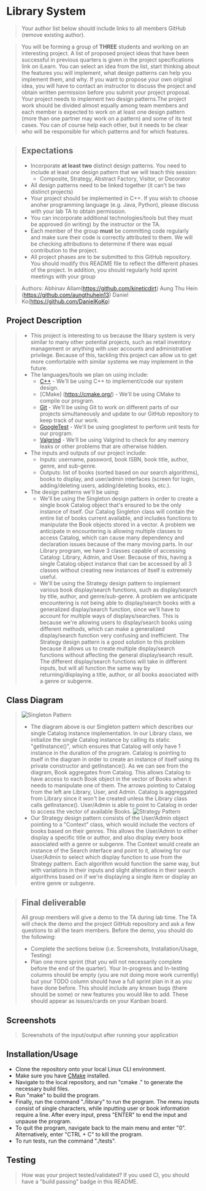 # Library System
 > Your author list below should include links to all members GitHub (remove existing author).
 
 > You will be forming a group of **THREE** students and working on an interesting project. A list of proposed project ideas that have been successful in previous quarters is given in the project specifications link on iLearn. You can select an idea from the list, start thinking about the features you will implement, what design patterns can help you implement them, and why. If you want to propose your own original idea, you will have to contact an instructor to discuss the project and obtain written permission before you submit your project proposal. Your project needs to implement two design patterns.The project work should be divided almost equally among team members and each member is expected to work on at least one design pattern (more than one partner may work on a pattern) and some of its test cases. You can of course help each other, but it needs to be clear who will be responsible for which patterns and for which features.
 
 > ## Expectations
 > * Incorporate **at least two** distinct design patterns. You need to include at least *one* design pattern that we will teach this session:
 >   * Composite, Strategy, Abstract Factory, Visitor, or Decorator
 > * All design patterns need to be linked together (it can't be two distinct projects)
 > * Your project should be implemented in C++. If you wish to choose anoher programming language (e.g. Java, Python), please discuss with your lab TA to obtain permission.
 > * You can incorporate additional technologies/tools but they must be approved (in writing) by the instructor or the TA.
 > * Each member of the group **must** be committing code regularly and make sure their code is correctly attributed to them. We will be checking attributions to determine if there was equal contribution to the project.
> * All project phases are to be submitted to this GitHub repository. You should modify this README file to reflect the different phases of the project. In addition, you should regularly hold sprint meetings with your group

 > Authors: Abhinav Allam(https://github.com/kineticdirt) Aung Thu Hein (https://github.com/aungthuhein13)   Daniel Ko(https://github.com/DanielKoKo)

## Project Description
 > * This project is interesting to us because the libary system is very similar to many other potential projects, such as retail inventory management or anything with user accounts and administrative privilege. Because of this, tackling this project can allow us to get more comfortable with similar systems we may implement in the future.
 > * The languages/tools we plan on using include:
 >   * [C++](https://www.cplusplus.com/) - We'll be using C++ to implement/code our system design.
 >   * [CMake] (https://cmake.org/) - We'll be using CMake to compile our program.
 >   * [Git](https://git-scm.com/) - We'll be using Git to work on different parts of our projects simultaneously and update to our GitHub repository to keep track of our work.
 >   * [GoogleTest](https://github.com/google/googletest) - We'll be using googletest to perform unit tests for our program.
 >   * [Valgrind](https://valgrind.org/) - We'll be using Valgrind to check for any memory leaks or other problems that are otherwise hidden.
 > * The inputs and outputs of our project include:
 >   * Inputs: username, password, book ISBN, book title, author, genre, and sub-genre.
 >   * Outputs: list of books (sorted based on our search algorithms), books to display, and user/admin interfaces (screen for login, adding/deleting users, adding/deleting books, etc.).
 > * The design patterns we'll be using:
 >   * We'll be using the Singleton design pattern in order to create a single book Catalog object that's ensured to be the only instance of itself. Our Catalog Singleton class will contain the entire list of books current available, and includes functions to manipulate the Book objects stored in a vector. A problem we anticipate in encountering is allowing multiple classes to access Catalog, which can cause many dependency and declaration issues because of the many moving parts. In our Library program, we have 3 classes capable of accessing Catalog: Library, Admin, and User. Because of this, having a single Catalog object instance that can be accessed by all 3 classes without creating new instances of itself is extremely useful. 
 >   * We'll be using the Strategy design pattern to implement various book display/search functions, such as display/search by title, author, and genre/sub-genre. A problem we anticipate encountering is not being able to display/search books with a generalized display/search function, since we'll have to account for multiple ways of displays/searches. This is because we're allowing users to display/search books using different methods, which can make a generalized display/search function very confusing and inefficient. The Strategy design pattern is a good solution to this problem because it allows us to create multiple display/search functions without affecting the general display/search result. The different display/search functions will take in different inputs, but will all function the same way by returning/displaying a title, author, or all books associated with a genre or subgenre.

## Class Diagram
 > ![Singleton Pattern](https://user-images.githubusercontent.com/32584958/120259836-871a9700-c249-11eb-9732-55305c18db9f.png)
> * The diagram above is our Singleton pattern which describes our single Catalog instance implementation. In our Library class, we initialize the single Catalog instance by calling its static "getInstance()", which ensures that Catalog will only have 1 instance in the duration of the program. Catalog is pointing to itself in the diagram in order to create an instance of itself using its private constructor and getInstance(). As we can see from the diagram, Book aggregates from Catalog. This allows Catalog to have access to each Book object in the vector of Books when it needs to manipulate one of them. The arrows pointing to Catalog from the left are Library, User, and Admin. Catalog is aggreggated from Library since it won't be created unless the Library class calls getInstance(). User/Admin is able to point to Catalog in order to access the vector of available Books. 
 > ![Strategy Pattern](https://user-images.githubusercontent.com/32584958/119906158-8c52ab80-bf02-11eb-8d0f-0ff16d162a6e.png)
> * Our Strategy design pattern consists of the User/Admin object pointing to a "Context" class, which would include the vectors of books based on their genres. This allows the User/Admin to either display a specific title or author, and also display every book associated with a genre or subgenre. The Context would create an instance of the Search interface and point to it, allowing for our User/Admin to select which display function to use from the Strategy pattern. Each algorithm would function the same way, but with variations in their inputs and slight alterations in their search algorithms based on if we're displaying a single item or display an entire genre or subgenre.

 > ## Final deliverable
 > All group members will give a demo to the TA during lab time. The TA will check the demo and the project GitHub repository and ask a few questions to all the team members. 
 > Before the demo, you should do the following:
 > * Complete the sections below (i.e. Screenshots, Installation/Usage, Testing)
 > * Plan one more sprint (that you will not necessarily complete before the end of the quarter). Your In-progress and In-testing columns should be empty (you are not doing more work currently) but your TODO column should have a full sprint plan in it as you have done before. This should include any known bugs (there should be some) or new features you would like to add. These should appear as issues/cards on your Kanban board. 
 
 ## Screenshots
 > Screenshots of the input/output after running your application
 ## Installation/Usage
 * Clone the repository onto your local Linux CLI environment.
 * Make sure you have [CMake](https://cmake.org/) installed.
 * Navigate to the local repository, and run "cmake ." to generate the necessary build files.
 * Run "make" to build the program.
 * Finally, run the command "./library" to run the program. The menu inputs consist of single characters, while inputting user or book information require a line. After every input, press "ENTER" to end the input and unpause the program.
 * To quit the program, navigate back to the main menu and enter "0". Alternatively, enter "CTRL + C" to kill the program.
 * To run tests, run the command "./tests".
 ## Testing
 > How was your project tested/validated? If you used CI, you should have a "build passing" badge in this README.
 
